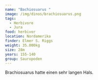 ```yaml
---
name: "Bachiosuarus "
image: /img/dinos/brachiosuarus.png
tags:
  - Herbivore
  - Jura
food: herbivor
location: Nordamerika
finder: Elmer S. Riggs
weight: 35.000kg
size: 28m
years: 155-140
group: Sauropoden
---
```

Brachiosuarus hatte einen sehr langen Hals.